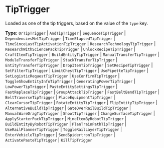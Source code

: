 # TipTrigger

Loaded as one of the tip triggers, based on the value of the `type` key.

**Type:** `OrTipTrigger` | `AndTipTrigger` | `SequenceTipTrigger` | `DependenciesMetTipTrigger` | `TimeElapsedTipTrigger` | `TimeSinceLastTipActivationTipTrigger` | `ResearchTechnologyTipTrigger` | `ResearchWithSciencePackTipTrigger` | `UnlockRecipeTipTrigger` | `CraftItemTipTrigger` | `BuildEntityTipTrigger` | `ManualTransferTipTrigger` | `ModuleTransferTipTrigger` | `StackTransferTipTrigger` | `EntityTransferTipTrigger` | `DropItemTipTrigger` | `SetRecipeTipTrigger` | `SetFilterTipTrigger` | `LimitChestTipTrigger` | `UsePipetteTipTrigger` | `SetLogisticRequestTipTrigger` | `UseConfirmTipTrigger` | `ToggleShowEntityInfoTipTrigger` | `GeneratingPowerTipTrigger` | `LowPowerTipTrigger` | `PasteEntitySettingsTipTrigger` | `FastReplaceTipTrigger` | `GroupAttackTipTrigger` | `FastBeltBendTipTrigger` | `BeltTraverseTipTrigger` | `PlaceEquipmentTipTrigger` | `ClearCursorTipTrigger` | `RotateEntityTipTrigger` | `FlipEntityTipTrigger` | `AlternativeBuildTipTrigger` | `GateOverRailBuildTipTrigger` | `ManualWireDragTipTrigger` | `ShootTipTrigger` | `ChangeSurfaceTipTrigger` | `ApplyStarterPackTipTrigger` | `MineItemByRobotTipTrigger` | `BuildEntityByRobotTipTrigger` | `PlanTrainPathTipTrigger` | `UseRailPlannerTipTrigger` | `ToggleRailLayerTipTrigger` | `EnterVehicleTipTrigger` | `SendSpidertronTipTrigger` | `ActivatePasteTipTrigger` | `KillTipTrigger`

